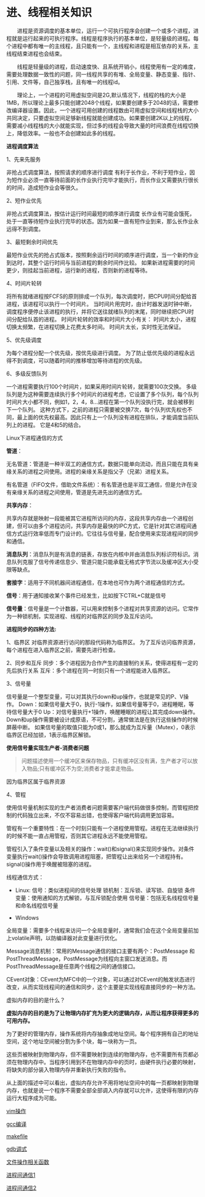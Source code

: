 # 进、线程相关知识

&emsp;&emsp;进程是资源调度的基本单位，运行一个可执行程序会创建一个或多个进程，进程就是运行起来的可执行程序。线程是程序执行的基本单位，是轻量级的进程。每个进程中都有唯一的主线程，且只能有一个，主线程和进程是相互依存的关系，主线程结束进程也会结束。

&emsp;&emsp;线程是轻量级的进程，启动速度快、且系统开销小，线程使用有一定的难度，需要处理数据一致性的问题，同一线程共享的有堆、全局变量、静态变量、指针、引用、文件等，自己独享栈，且有唯一的线程id。

&emsp;&emsp;理论上，一个进程的可用虚拟空间是2G,默认情况下，线程的栈的大小是1MB，所以理论上最多只能创建2048个线程，如果要创建多于2048的话，需要修改编译器设置。因此，一个进程可用创建的线程数由可用虚拟空间和线程栈的大小共同决定，只要虚拟空间足够新线程就能创建成功。如果要创建2K以上的线程，需要减小线程栈的大小就能实现，但过多的线程会导致大量的时间浪费在线程切换上，降低效率。一般也不会创建如此多的线程。

**进程调度算法**

1、先来先服务

非抢占式调度算法，按照请求的顺序进行调度
有利于长作业，不利于短作业，因为短作业必须一直等待前面的长作业执行完毕才能执行，而长作业又需要执行很长的时间，造成短作业会等很久。

2、短作业优先

非抢占式调度算法，按估计运行时间最短的顺序进行调度
长作业有可能会饿死，处于一直等待短作业执行完毕的状态。因为如果一直有短作业到来，那么长作业永远得不到调度。

3、最短剩余时间优先

最短作业优先的抢占式版本，按照剩余运行时间的顺序进行调度，当一个新的作业到达时，其整个运行时间与当前进程的剩余时间作比较。
如果新进程需要的时间更少，则挂起当前进程，运行新的进程，否则新的进程等待。

4、时间片轮转

将所有就绪进程按FCFS的原则排成一个队列，每次调度时，把CPU时间分配给首进程，该进程可以执行一个时间片。
当时间片用完时，由计时器发送时钟中断，调度程序便停止该进程的执行，并将它送往就绪队列的末尾，同时继续把CPU时间分配给队首的进程。
时间片轮转的效率和时间片大小有关：
时间片太小，进程切换太频繁，在进程切换上花费太多时间。
时间片太长，实时性无法保证。

5、优先级调度

为每个进程分配一个优先级，按优先级进行调度。
为了防止低优先级的进程永远得不到调度，可以随着时间的推移增加等待进程的优先级。

6、多级反馈队列

一个进程需要执行100个时间片，如果采用时间片轮转，就需要100次交换。
多级队列是为这种需要连续执行多个时间片的进程考虑，它设置了多个队列，每个队列时间片大小都不同，例如1，2，4，8...进程在第一个队列没执行完，就会被移到下一个队列。
这种方式下，之前的进程只需要被交换7次，每个队列优先权也不同，最上面的优先权最高。因此只有上一个队列没有进程在排队，才能调度当前队列上的进程。
它是4和5的结合。


Linux下进程通信的方式

**管道**：

无名管道：管道是一种半双工的通信方式，数据只能单向流动，而且只能在具有亲缘关系的进程之间使用。进程的亲缘关系是指父子（兄弟）进程关系。

有名管道（FIFO文件，借助文件系统）：有名管道也是半双工通信，但是允许在没有亲缘关系的进程之间使用，管道是先进先出的通信方式。

**共享内存**：

共享内存就是映射一段能被其它进程所访问的内存，这段共享内存由一个进程创建，但可以由多个进程访问，共享内存是最快的IPC方式，它是针对其它进程间通信方式运行效率低而专门设计的。它往往与信号量，配合使用来实现进程间的同步和通信。

**消息队列**：消息队列是有消息的链表，存放在内核中并由消息队列标识符标识。消息队列克服了信号传递信息少、管道只能只能承载无格式字节流以及缓冲区大小受限等缺点。

**套接字**：适用于不同机器间进程通信，在本地也可作为两个进程通信的方式。

**信号**：用于通知接收某个事件已经发生，比如按下CTRL+C就是信号

**信号量**：信号量是一个计数器，可以用来控制多个进程对共享资源的访问。它常作为一种锁机制，实现进程、线程的对临界区的同步及互斥访问。

**进程同步的四种方法:**

1、临界区
对临界资源进行访问的那段代码称为临界区。
为了互斥访问临界资源，每个进程在进入临界区之前，需要先进行检查。

2、同步和互斥
同步：多个进程因为合作产生的直接制约关系，使得进程有一定的先后执行关系
互斥：多个进程在同一时刻只有一个进程能进入临界区。

3、信号量

信号量是一个整型变量，可以对其执行down和up操作，也就是常见的P、V操作。
Down：如果信号量大于0，执行-1操作，如果信号量等于0，进程睡眠，等待信号量大于0
Up：对信号量执行+1操作，唤醒睡眠的进程让其完成down操作。
Down和up操作需要被设计成原语，不可分割，通常做法是在执行这些操作的时候屏蔽中断。
如果信号量的取值只能为0或1，那么就成为互斥量（Mutex），0表示临界区已经加锁，1表示临界区解锁。

**使用信号量实现生产者-消费者问题**

>问题描述使用一个缓冲区来保存物品，只有缓冲区没有满，生产者才可以放入物品;只有缓冲区不为空;消费者才能拿走物品。

因为临界区属于临界资源

4、管程

使用信号量机制实现的生产者消费者问题需要客户端代码做很多控制，而管程把控制的代码独立出来，不仅不容易出错，也使得客户端代码调用更加容易。

管程有一个重要特性：在一个时刻只能有一个进程使用管程。进程在无法继续执行的时候不能一直占用管程，否则其它进程永远不能使用管程。

管程引入了条件变量以及相关的操作：wait()和signal()来实现同步操作。对条件变量执行wait()操作会导致调用进程阻塞，把管程让出来给另一个进程持有。signal()操作用于唤醒被阻塞的进程。

线程通信方式：
 
* Linux:
信号：类似进程间的信号处理
锁机制：互斥锁、读写锁、自旋锁
条件变量：使用通知的方式解锁，与互斥锁配合使用
信号量：包括无名线程信号量和命名线程信号量

* Windows

全局变量：需要多个线程来访问一个全局变量时，通常我们会在这个全局变量前加上volatile声明，以防编译器对此变量进行优化。

Message消息机制：常用的Message通信的接口主要有两个：PostMessage 和 PostThreadMessage，PostMessage为线程向主窗口发送消息。而PostThreadMessage是任意两个线程之间的通信接口。

CEvent对象：CEvent为MFC中的一个对象，可以通过对CEvent的触发状态进行改变，从而实现线程间的通信和同步，这个主要是实现线程直接同步的一种方法。

虚拟内存的目的是什么？

**虚拟内存的目的是为了让物理内存扩充为更大的逻辑内存，从而让程序获得更多的可用内存。**

为了更好的管理内存，操作系统将内存抽象成地址空间。每个程序拥有自己的地址空间，这个地址空间被分割为多个块，每一块称为一页。

这些页被映射到物理内存，但不需要映射到连续的物理内存，也不需要所有页都必须在物理内存中。当程序引用到不在物理内存中的页时，由硬件执行必要的映射，将缺失的部分装入物理内存并重新执行失败的指令。

从上面的描述中可以看出，虚拟内存允许不用将地址空间中的每一页都映射到物理内存，也就是说一个程序不需要全部全部调入内存就可以允许，这使得有限的内存运行大程序成为可能。











[vim操作](https://blog.csdn.net/CltCj/article/details/123596776)

[gcc编译](https://blog.csdn.net/CltCj/article/details/123603499)

[makefile](https://blog.csdn.net/CltCj/article/details/123613421)

[gdb调式](https://blog.csdn.net/CltCj/article/details/123616833)

[文件操作相关函数](https://blog.csdn.net/CltCj/article/details/123623500)

[进程间通信1](https://blog.csdn.net/CltCj/article/details/123686100)


[进程间通信2](https://blog.csdn.net/CltCj/article/details/123719614)
